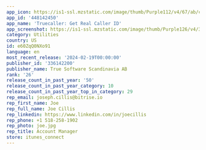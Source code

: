 ```yaml
---
app_icon: https://is1-ssl.mzstatic.com/image/thumb/Purple112/v4/67/ab/c7/67abc7a3-2c9a-9996-394b-794ab1aa6998/AppIcon-0-1x_U007ephone-85-220.png/1024x1024bb.png
app_id: '448142450'
app_name: 'Truecaller: Get Real Caller ID'
app_screenshot: https://is1-ssl.mzstatic.com/image/thumb/Purple126/v4/39/26/82/392682aa-8e48-86fe-77cb-272fdd8c4314/3107aa44-653e-49bd-9668-dc26f5d8b99f_Truecaller_App_Store_6.5_Inches_1.jpg/1284x2778bb.png
category: Utilities
country: US
id: e60ZqQ0NXo91
language: en
most_recent_release: '2024-02-19T00:00:00'
publisher_id: '336142200'
publisher_name: True Software Scandinavia AB
rank: '26'
release_count_in_past_year: '50'
release_count_in_past_year_category: 10
release_count_in_past_year_top_in_category: 29
rep_email: joseph.cillis@bitrise.io
rep_first_name: Joe
rep_full_name: Joe Cillis
rep_linkedin: https://www.linkedin.com/in/joecillis
rep_phone: +1 518-258-1902
rep_photo: joe.jpg
rep_title: Account Manager
store: itunes_connect
---
```

